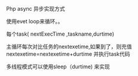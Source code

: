 Php async 异步实现方式


使用evet loop来循环。。



每个task( nextExecTime ,taskname,durtime)


主循环每次对比任务的nextexetime,如果到了，则充值nextexetime=nextexetime+durtime
并执行task代码


多线程模式可以使用sleep（durtime) 来实现 
